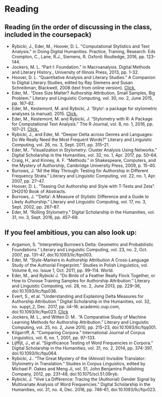 # Reading

## Reading (in the order of discussing in the class, included in the coursepack)
* Rybicki, J., Eder, M., Hoover, D. L. "Computational Stylistics and Text Analysis." in Doing Digital Humanities. Practice, Training, Research. Eds Crompton, C., Lane, R.J., Siemens, R. Oxford: Routledge, 2016, pp. 123-144.  
* Jockers, M. L. “Part I: Foundation.” in Macroanalysis. Digital Methods and Literary History., University of Illinois Press, 2013, pp. 1-32.  
* Hoover, D. L. “Quantitative Analysis and Literary Studies.” A Companion to Digital Literary Studies, edited by Ray Siemens and Susan Schreibman, Blackwell, 2008 (text from online version). [Click.](http://digitalhumanities.org:3030/companion/view?docId=blackwell/9781405148641/9781405148641.xml&chunk.id=ss1-6-9&toc.depth=1&toc.id=ss1-6-9&brand=9781405148641_brand)  
* Eder, M.. “Does Size Matter? Authorship Attribution, Small Samples, Big Problem.” Literary and Linguistic Computing, vol. 30, no. 2, June 2015, pp. 167–82.  
* Eder, M., Kestemont, M. and Rybicki, J. ‘Stylo’: a package for stylometric analyses (a manual). 2015. [Click.](https://4bc8d809-a-62cb3a1a-s-sites.googlegroups.com/site/computationalstylistics/stylo/stylo_howto.pdf?attachauth=ANoY7cocbE3WcOqr6FeLUxzPwxzaYjZKsOFk-KdQ45rFQYmQ3F43-N3oYPkdp8r489__FD4sXKD13Y0YijJfA_DDblNqpFUVwHiEOWg_OSuFDsON3Pe9zzgSI4Yb8c6x7EbT2tAul6Mr8iTFUs9TpkksCekDNNPbDfA9svXbo_RxQM0PeSUqdrbwU-t_VrKyW9MqUsrvF5DB6MqVBLNdf420TsH8Te3kJuCMTCz5cr9bOuZrDzJdh1s%3D&attredirects=0)
* Eder, M., Kestemont, M. and Rybicki, J. “Stylometry with R: A Package for Computational Text Analysis.” The R Journal, vol. 8, no. 1, 2016, pp. 107–21. [Click.](https://journal.r-project.org/archive/2016/RJ-2016-007/RJ-2016-007.pdf)  
* Rybicki, J., and Eder, M. “Deeper Delta across Genres and Languages: Do We Really Need the Most Frequent Words?” Literary and Linguistic Computing, vol. 26, no. 3, Sept. 2011, pp. 315–21.  
* Eder, M.. “Visualization in Stylometry: Cluster Analysis Using Networks.” Digital Scholarship in the Humanities, vol. 32, no. 1, Apr. 2017, pp. 50–64.  
* Craig, H., and Kinney, A. F. “Methods.” in Shakespeare, Computers, and the Mystery of Authorship, Cambridge University Press, 2009, p. 15-40.
* Burrows, J. “All the Way Through: Testing for Authorship in Different Frequency Strata.” Literary and Linguistic Computing, vol. 22, no. 1, Apr. 2007, pp. 27–47.  
* Hoover, D. L. “Teasing Out Authorship and Style with T-Tests and Zeta”. DH2010 Book of Abstracts.  
* Burrows, J. “‘Delta’: A Measure of Stylistic Difference and a Guide to Likely Authorship.” Literary and Linguistic Computing, vol. 17, no. 3, Sept. 2002, pp. 267–87.  
* Eder, M. “Rolling Stylometry.” Digital Scholarship in the Humanities, vol. 31, no. 3, Sept. 2016, pp. 457–69.  

## If you feel ambitious, you can also look up:
* Argamon, S. “Interpreting Burrows’s Delta: Geometric and Probabilistic Foundations.” Literary and Linguistic Computing, vol. 23, no. 2, Oct. 2007, pp. 131–47, doi:10.1093/llc/fqn003.  
* Eder, M. “Style-Markers in Authorship Attribution A Cross-Language Study of the Authorial Fingerprint.” Studies in Polish Linguistics, vol. Volume 6, no. Issue 1, Oct. 2011, pp. 99–114. World.  
* Eder, M., and Rybicki J. “Do Birds of a Feather Really Flock Together, or How to Choose Training Samples for Authorship Attribution.” Literary and Linguistic Computing, vol. 28, no. 2, June 2013, pp. 229–36, doi:10.1093/llc/fqs036.  
* Evert, S., et al. “Understanding and Explaining Delta Measures for Authorship Attribution.” Digital Scholarship in the Humanities, vol. 32, no. suppl_2, Dec. 2017, pp. ii4–16. academic.oup.com, doi:10.1093/llc/fqx023. [Click](https://academic.oup.com/dsh/article/32/suppl_2/ii4/3865676)  
* Jockers, M. L., and Witten D. M.. “A Comparative Study of Machine Learning Methods for Authorship Attribution.” Literary and Linguistic Computing, vol. 25, no. 2, June 2010, pp. 215–23, doi:10.1093/llc/fqq001.  
* Kilgarriff, A. “Comparing Corpora.” International Journal of Corpus Linguistics, vol. 6, no. 1, 2001, pp. 97–133.  
* Lijffijt, J., et al. “Significance Testing of Word Frequencies in Corpora.” Digital Scholarship in the Humanities, vol. 31, no. 2, 2014, pp. 374-397, doi:10.1093/llc/fqu064.  
* Rybicki, J.. “The Great Mystery of the (Almost) Invisible Translator: Stylometry in Translation.” Studies in Corpus Linguistics, edited by Michael P. Oakes and Meng Ji, vol. 51, John Benjamins Publishing Company, 2012, pp. 231–48, doi:10.1075/scl.51.09ryb.  
* Rybicki, J. “Vive La Différence: Tracing the (Authorial) Gender Signal by Multivariate Analysis of Word Frequencies.” Digital Scholarship in the Humanities, vol. 31, no. 4, Dec. 2016, pp. 746–61, doi:10.1093/llc/fqv023.  
